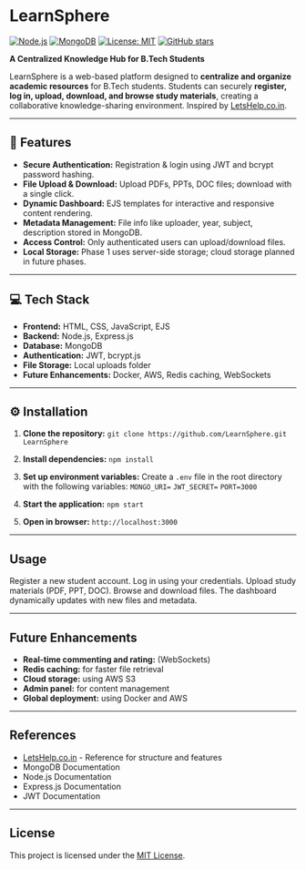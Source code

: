 # LearnSphere
[![Node.js](https://img.shields.io/badge/Node.js-v20-green?logo=node.js&logoColor=white)](https://nodejs.org/)
[![MongoDB](https://img.shields.io/badge/MongoDB-v6.0-green?logo=mongodb&logoColor=white)](https://www.mongodb.com/)
[![License: MIT](https://img.shields.io/badge/License-MIT-yellow.svg)](https://opensource.org/licenses/MIT)
[![GitHub stars](https://img.shields.io/github/stars/<your-username>/LearnSphere?style=social)](https://github.com/<your-username>/LearnSphere/stargazers)

**A Centralized Knowledge Hub for B.Tech Students**  

LearnSphere is a web-based platform designed to **centralize and organize academic resources** for B.Tech students. Students can securely **register, log in, upload, download, and browse study materials**, creating a collaborative knowledge-sharing environment. Inspired by [LetsHelp.co.in](https://www.letshelp.co.in).  

---

## **🚀 Features**
- **Secure Authentication:** Registration & login using JWT and bcrypt password hashing.
- **File Upload & Download:** Upload PDFs, PPTs, DOC files; download with a single click.
- **Dynamic Dashboard:** EJS templates for interactive and responsive content rendering.
- **Metadata Management:** File info like uploader, year, subject, description stored in MongoDB.
- **Access Control:** Only authenticated users can upload/download files.
- **Local Storage:** Phase 1 uses server-side storage; cloud storage planned in future phases.

---

## **💻 Tech Stack**
- **Frontend:** HTML, CSS, JavaScript, EJS  
- **Backend:** Node.js, Express.js  
- **Database:** MongoDB  
- **Authentication:** JWT, bcrypt.js  
- **File Storage:** Local uploads folder  
- **Future Enhancements:** Docker, AWS, Redis caching, WebSockets  

---

## **⚙️ Installation**

1.  **Clone the repository:**
    `git clone https://github.com/LearnSphere.git LearnSphere`

2.  **Install dependencies:**
    `npm install`

3.  **Set up environment variables:**
    Create a `.env` file in the root directory with the following variables:
    `MONGO_URI=`
    `JWT_SECRET=`
    `PORT=3000`

4.  **Start the application:**
    `npm start`

5.  **Open in browser:**
    `http://localhost:3000`

---

## Usage

Register a new student account. Log in using your credentials. Upload study materials (PDF, PPT, DOC). Browse and download files. The dashboard dynamically updates with new files and metadata.

---

## Future Enhancements

* **Real-time commenting and rating:** (WebSockets)
* **Redis caching:** for faster file retrieval
* **Cloud storage:** using AWS S3
* **Admin panel:** for content management
* **Global deployment:** using Docker and AWS

---

## References

* [LetsHelp.co.in](https://LetsHelp.co.in) - Reference for structure and features
* MongoDB Documentation
* Node.js Documentation
* Express.js Documentation
* JWT Documentation

---

## License

This project is licensed under the [MIT License](https://opensource.org/licenses/MIT).